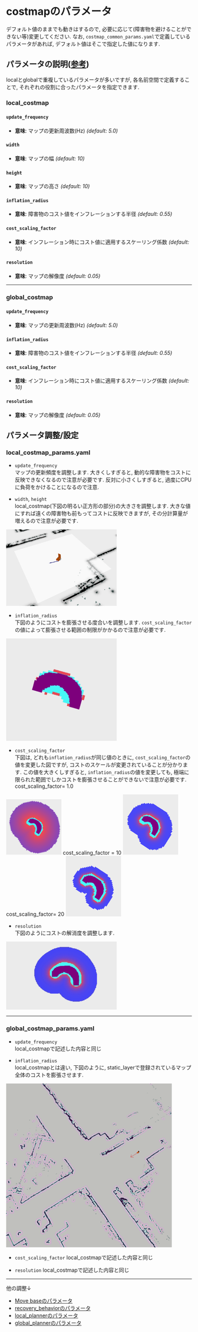 # costmapのパラメータ  
デフォルト値のままでも動きはするので, 必要に応じて(障害物を避けることができない等)変更してください. なお, `costmap_common_params.yaml`で定義しているパラメータがあれば, デフォルト値はそこで指定した値になります.  

## パラメータの説明([参考](https://robo-marc.github.io/navigation_documents/costmap_2d.html#costmap2d-parameters))
localとglobalで重複しているパラメータが多いですが, 各名前空間で定義することで, それぞれの役割に合ったパラメータを指定できます.  
### local_costmap
#### `update_frequency`  
- **意味**: マップの更新周波数(Hz) *(default: 5.0)*  
#### `width`
- **意味**: マップの幅 *(default: 10)*
#### `height`
- **意味**: マップの高さ *(default: 10)*
#### `inflation_radius`
- **意味**: 障害物のコスト値をインフレーションする半径 *(default: 0.55)*
#### `cost_scaling_factor`
- **意味**: インフレーション時にコスト値に適用するスケーリング係数 *(default: 10)*
#### `resolution`
- **意味**: マップの解像度 *(default: 0.05)*

---
### global_costmap 
#### `update_frequency`  
- **意味**: マップの更新周波数(Hz) *(default: 5.0)*  
#### `inflation_radius`
- **意味**: 障害物のコスト値をインフレーションする半径 *(default: 0.55)*  
#### `cost_scaling_factor`
- **意味**: インフレーション時にコスト値に適用するスケーリング係数 *(default: 10)*  
#### `resolution`
- **意味**: マップの解像度 *(default: 0.05)*  

## パラメータ調整/設定
### local_costmap_params.yaml 
- `update_frequency`  
マップの更新頻度を調整します. 大きくしすぎると, 動的な障害物をコストに反映できなくなるので注意が必要です. 反対に小さくしすぎると, 過度にCPUに負荷をかけることになるので注意.  

- `width`, `height`  
local_costmap(下図の明るい正方形の部分)の大きさを調整します. 大きな値にすれば遠くの障害物も前もってコストに反映できますが, その分計算量が増えるので注意が必要です.  
<img src="images/costmap_width_height.png" width="300">    

- `inflation_radius`  
下図のようにコストを膨張させる度合いを調整します. `cost_scaling_factor`の値によって膨張させる範囲の制限がかかるので注意が必要です.  
<img src="images/cost_radius.gif" width="300">  

- `cost_scaling_factor`  
下図は, どれも`inflation_radius`が同じ値のときに, `cost_scaling_factor`の値を変更した図ですが, コストのスケールが変更されていることが分かります. この値を大きくしすぎると, `inflation_radius`の値を変更しても, 極端に限られた範囲でしかコストを膨張させることができないで注意が必要です.    
cost_scaling_factor= 1.0  
<img src="images/radius1.2_factor1.png" width="150">  
cost_scaling_factor = 10  
<img src="images/radius1.2_factor10.png" width="150">  
cost_scaling_factor= 20  
<img src="images/radius1.2_factor20.png" width="150">  

- `resolution`  
下図のようにコストの解消度を調整します.  
<img src="images/costmap_resolution.gif" width="300">  

---
### global_costmap_params.yaml
- `update_frequency`  
local_costmapで記述した内容と同じ  

- `inflation_radius`  
local_costmapとは違い, 下図のように, static_layerで登録されているマップ全体のコストを膨張させます.  
<img src="images/global_inf.gif" width="450">  

- `cost_scaling_factor` 
local_costmapで記述した内容と同じ

- `resolution` 
local_costmapで記述した内容と同じ

---
他の調整↓
- [Move baseのパラメータ](move_base_1.md)
- [recovery_behaviorのパラメータ](recovery_behavior.md)
- [local_plannerのパラメータ](local_planner.md)
- [global_plannerのパラメータ](global_planner.md)